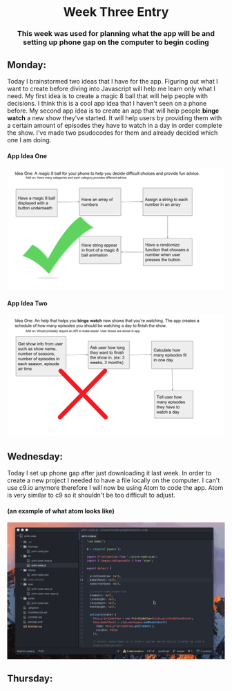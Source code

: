 # <center>Week Three Entry</center>
### <center>This week was used for planning what the app will be and setting up phone gap on the computer to begin coding</center>
## Monday:
Today I brainstormed two ideas that I have for the app. Figuring out what I want to create before diving into Javascript will help me learn only what I need. My first idea is to create a magic 8 ball that will help people with decisions. I think this is a cool app idea that I haven't seen on a phone before. My second app idea is to create an app that will help people **binge watch** a new show they've started. It will help users by providing them with a certain amount of episodes they have to watch in a day in order complete the show. I've made two psudocodes for them and already decided which one I am doing.
#### App Idea One
![](/images/8BallPlan.png)
#### App Idea Two
![](/images/BingeWatchPlan.png)
## Wednesday:
Today I set up phone gap after just downloading it last week. In order to create a new project I needed to have a file locally on the computer. I can't use c9.io anymore therefore I will now be using Atom to code the app. Atom is very similar to c9 so it shouldn't be too difficult to adjust.
#### (an example of what atom looks like)
![](/images/atompreview.gif)
## Thursday: 

